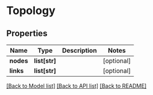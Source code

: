 # Topology

## Properties
Name | Type | Description | Notes
------------ | ------------- | ------------- | -------------
**nodes** | **list[str]** |  | [optional] 
**links** | **list[str]** |  | [optional] 

[[Back to Model list]](../README.md#documentation-for-models) [[Back to API list]](../README.md#documentation-for-api-endpoints) [[Back to README]](../README.md)


